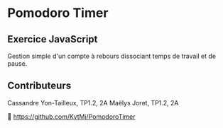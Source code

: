# Pomodoro Timer
## Exercice JavaScript
Gestion simple d'un compte à rebours dissociant temps de travail et de pause.

## Contributeurs
Cassandre Yon-Tailleux, TP1.2, 2A
Maëlys Joret, TP1.2, 2A

📝 https://github.com/KytMj/PomodoroTimer
